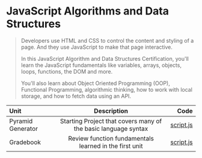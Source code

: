 # JavaScript Algorithms and Data Structures

> Developers use HTML and CSS to control the content and styling of a page. 
> And they use JavaScript to make that page interactive.
>
> In this JavaScript Algorithm and Data Structures Certification,
> you'll learn the JavaScript fundamentals like variables, arrays, objects,
> loops, functions, the DOM and more.
>
> You'll also learn about Object Oriented Programming (OOP), Functional
> Programming, algorithmic thinking, how to work with local storage, and how
> to fetch data using an API.

|   Unit    |   Description     |   Code    |
|:----------|:-----------------:|----------:|
|   Pyramid Generator   |   Starting Project that covers many of the basic language syntax  |   [script.js](./Modules/001_PyramidGenerator/script.js) |
|   Gradebook   |   Review function fundamentals learned in the first unit  |   [script.js](./Modules/002_Gradebook/script.js)   |
